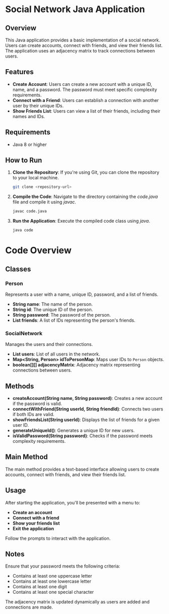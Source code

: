 # Social Network Java Application

## Overview

This Java application provides a basic implementation of a social network. Users can create accounts, connect with friends, and view their friends list. The application uses an adjacency matrix to track connections between users.

## Features

- **Create Account**: Users can create a new account with a unique ID, name, and a password. The password must meet specific complexity requirements.
- **Connect with a Friend**: Users can establish a connection with another user by their unique IDs.
- **Show Friends List**: Users can view a list of their friends, including their names and IDs.

## Requirements

- Java 8 or higher

## How to Run

1. **Clone the Repository**: If you're using Git, you can clone the repository to your local machine.
   ```sh
   git clone <repository-url>

2. **Compile the Code**: Navigate to the directory containing the _code.java_ file and compile it using _javac_.
   ```sh
   javac code.java

3. **Run the Application**: Execute the compiled code class using _java_.
   ```sh
   java code

# Code Overview

## Classes

### Person
Represents a user with a name, unique ID, password, and a list of friends.

- **String name**: The name of the person.
- **String id**: The unique ID of the person.
- **String password**: The password of the person.
- **List<String> friends**: A list of IDs representing the person's friends.

### SocialNetwork
Manages the users and their connections.

- **List<Person> users**: List of all users in the network.
- **Map<String, Person> idToPersonMap**: Maps user IDs to `Person` objects.
- **boolean[][] adjacencyMatrix**: Adjacency matrix representing connections between users.

## Methods

- **createAccount(String name, String password)**: Creates a new account if the password is valid.
- **connectWithFriend(String userId, String friendId)**: Connects two users if both IDs are valid.
- **showFriendsList(String userId)**: Displays the list of friends for a given user ID.
- **generateUniqueId()**: Generates a unique ID for new users.
- **isValidPassword(String password)**: Checks if the password meets complexity requirements.

## Main Method

The main method provides a text-based interface allowing users to create accounts, connect with friends, and view their friends list.

## Usage

After starting the application, you'll be presented with a menu to:
- **Create an account**
- **Connect with a friend**
- **Show your friends list**
- **Exit the application**

Follow the prompts to interact with the application.

## Notes

Ensure that your password meets the following criteria:
- Contains at least one uppercase letter
- Contains at least one lowercase letter
- Contains at least one digit
- Contains at least one special character

The adjacency matrix is updated dynamically as users are added and connections are made.
